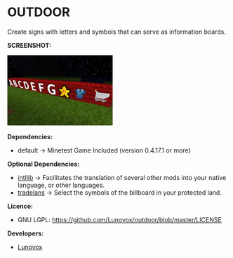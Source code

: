 # OUTDOOR

Create signs with letters and symbols that can serve as information boards. 

**SCREENSHOT:**

![](https://raw.githubusercontent.com/Lunovox/outdoor/master/screenshot.png)

**Dependencies:**
  * default → Minetest Game Included (version 0.4.17.1 or more)

**Optional Dependencies:**
  * [intllib](https://github.com/minetest-mods/intllib) → Facilitates the translation of several other mods into your native language, or other languages.
  * [tradelans](https://github.com/Lunovox/tradelands) → Select the symbols of the billboard in your protected land.
  
**Licence:**
 * GNU LGPL: https://github.com/Lunovox/outdoor/blob/master/LICENSE

**Developers:**
 * [Lunovox](mailto:lunovox@openmailbox.org)
